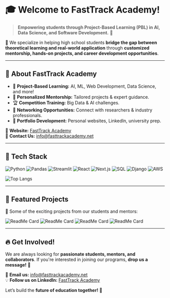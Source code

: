 # 🎓 Welcome to **FastTrack Academy**!

> **Empowering students through Project-Based Learning (PBL) in AI, Data Science, and Software Development.** 🚀

🌟 We specialize in helping high school students **bridge the gap between theoretical learning and real-world application** through **customized mentorship, hands-on projects, and career development opportunities**.

---

## 🏫 **About FastTrack Academy**

- 🔬 **Project-Based Learning:** AI, ML, Web Development, Data Science, and more!  
- 🎯 **Personalized Mentorship:** Tailored projects & expert guidance.  
- 🏆 **Competition Training:** Big Data & AI challenges.  
- 🤝 **Networking Opportunities:** Connect with researchers & industry professionals.  
- 💼 **Portfolio Development:** Personal websites, LinkedIn, university prep.  

📌 **Website:** [FastTrack Academy](https://fasttrackacademy.net/)  
📩 **Contact Us:** info@fasttrackacademy.net  

---

## 🌟 **Tech Stack**
<p>
  <img alt="Python" src="https://img.shields.io/badge/-Python-3776AB?style=flat-square&logo=Python&logoColor=white" />
  <img alt="Pandas" src="https://img.shields.io/badge/-Pandas-150458?style=flat-square&logo=Pandas&logoColor=white" />
  <img alt="Streamlit" src="https://img.shields.io/badge/-Streamlit-FF4B4B?style=flat-square&logo=streamlit&logoColor=white" />
  <img alt="React" src="https://img.shields.io/badge/-React-45b8d8?style=flat-square&logo=react&logoColor=white" />
  <img alt="Next.js" src="https://img.shields.io/badge/-Next.js-000000?style=flat-square&logo=next.js&logoColor=white" />
  <img alt="SQL" src="https://img.shields.io/badge/-SQL-4479A1?style=flat-square&logo=mysql&logoColor=white" />
  <img alt="Django" src="https://img.shields.io/badge/-Django-092E20?style=flat-square&logo=django&logoColor=white" />
  <img alt="AWS" src="https://img.shields.io/badge/-AWS-232F3E?style=flat-square&logo=amazon-aws&logoColor=white" />
</p>

![Top Langs](https://github-readme-stats.vercel.app/api/top-langs/?username=dapraxis&layout=compact&theme=dark)

---

## 📌 **Featured Projects**
🚀 Some of the exciting projects from our students and mentors:

![ReadMe Card](https://github-readme-stats.vercel.app/api/pin/?username=FastTrack-Academy&repo=adolescent-suicide-dashboard&theme=dark)
![ReadMe Card](https://github-readme-stats.vercel.app/api/pin/?username=FastTrack-Academy&repo=HAMD-Drug-Analysis&theme=dark)
![ReadMe Card](https://github-readme-stats.vercel.app/api/pin/?username=FastTrack-Academy&repo=Augmentative-Alternative-Communication&theme=dark)
![ReadMe Card](https://github-readme-stats.vercel.app/api/pin/?username=FastTrack-Academy&repo=Stock-Sentiment&theme=dark)

---

## 🔥 **Get Involved!**
We are always looking for **passionate students, mentors, and collaborators**. If you're interested in joining our programs, **drop us a message!** 🎯

📧 **Email us:** info@fasttrackacademy.net  
💡 **Follow us on LinkedIn:** [FastTrack Academy](https://www.linkedin.com/company/fasttrack-academy/)  

Let’s build the **future of education together!** 🚀  
